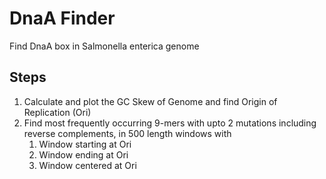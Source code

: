 # DnaA Finder
Find DnaA box in Salmonella enterica genome

## Steps
1. Calculate and plot the GC Skew of Genome and find Origin of Replication (Ori)
2. Find most frequently occurring 9-mers with upto 2 mutations including reverse complements, in 500 length windows with
    1. Window starting at Ori
    2. Window ending at Ori
    3. Window centered at Ori
